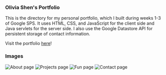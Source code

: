 ### Olivia Shen's Portfolio
This is the directory for my personal portfolio, which I built during weeks 1-3 of Google SPS. It uses HTML, CSS, and JavaScript for the client side and Java servlets for the server side. I also use the Google Datastore API for persistent storage of contact information.

Visit the portfolio [here](http://oshen-sps-summer22.appspot.com)!

### Images
![About page](/readme-images/about.png)
![Projects page](/readme-images/projects.png)
![Fun page](/readme-images/fun.png)
![Contact page](/readme-images/contact.png)